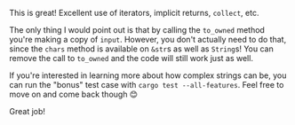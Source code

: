 This is great! Excellent use of iterators, implicit returns, `collect`, etc.

The only thing I would point out is that by calling the `to_owned` method you're making a copy of `input`. However, you don't actually need to do that, since the `chars` method is available on `&str`s as well as `String`s! You can remove the call to `to_owned` and the code will still work just as well.

If you're interested in learning more about how complex strings can be, you can run the "bonus" test case with `cargo test --all-features`. Feel free to move on and come back though 😊

Great job!